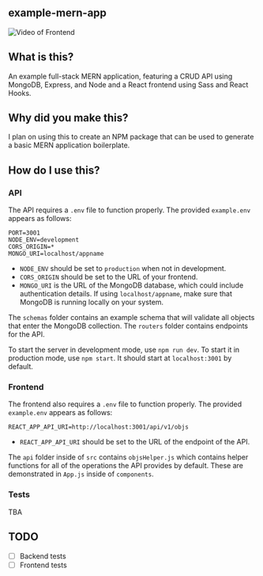 ## example-mern-app
![Video of Frontend](https://i.imgur.com/PI8xmrW.gif)

## What is this?
An example full-stack MERN application, featuring a CRUD API using MongoDB, Express, and Node and a React frontend using Sass and React Hooks.

## Why did you make this?
I plan on using this to create an NPM package that can be used to generate a basic MERN application boilerplate.

## How do I use this?
### API
The API requires a `.env` file to function properly. The provided `example.env` appears as follows:

```
PORT=3001
NODE_ENV=development
CORS_ORIGIN=*
MONGO_URI=localhost/appname
```
* `NODE_ENV` should be set to `production` when not in development.
* `CORS_ORIGIN` should be set to the URL of your frontend.
* `MONGO_URI` is the URL of the MongoDB database, which could include authentication details. If using `localhost/appname`, make sure that MongoDB is running locally on your system.

The `schemas` folder contains an example schema that will validate all objects that enter the MongoDB collection. The `routers` folder contains endpoints for the API.

To start the server in development mode, use `npm run dev`. To start it in production mode, use `npm start`. It should start at `localhost:3001` by default.

### Frontend
The frontend also requires a `.env` file to function properly. The provided `example.env` appears as follows:

```
REACT_APP_API_URI=http://localhost:3001/api/v1/objs
```
* `REACT_APP_API_URI` should be set to the URL of the endpoint of the API.

The `api` folder inside of `src` contains `objsHelper.js` which contains helper functions for all of the operations the API provides by default. These are demonstrated in `App.js` inside of `components`.

### Tests
TBA

## TODO
* [ ] Backend tests
* [ ] Frontend tests